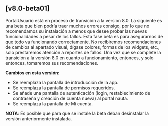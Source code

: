 ## [v8.0-beta01]

PortalUsuario está en proceso de transición a la versión 8.0. La siguiente es una beta que bien podría traer muchos errores consigo, por lo que no recomendamos su instalación a menos que desee probar las nuevas funcionalidades a pesar de los fallos. Esta fase beta es para asegurarnos de que todo va funcionando correctamente. No recibiremos recomendaciones de cambios al apartado visual, dígase colores, formas de los widgets, etc., solo prestaremos atención a reportes de fallos. Una vez que se complete la transición a la versión 8.0 en cuanto a funcionamiento, entonces, y solo entonces, tomaremos sus recomendaciones.

__Cambios en esta versión:__
  * Se reemplaza la pantalla de introducción de la app.
  * Se reemplaza la pantalla de permisos requeridos.
  * Se añade una pantalla de autenticación (login, restablecimiento de contraseña y creación de cuenta nueva) al portal nauta.
  * Se reemplaza la pantalla de Mi cuenta.

__NOTA__: Es posible que para que se instale la beta deban desinstalar la versión anteriormente instalada.
